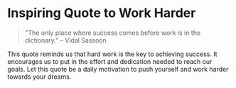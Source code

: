 # Inspiring Quote to Work Harder

> "The only place where success comes before work is in the dictionary." – Vidal Sassoon

This quote reminds us that hard work is the key to achieving success. It encourages us to put in the effort and dedication needed to reach our goals. Let this quote be a daily motivation to push yourself and work harder towards your dreams.